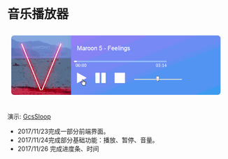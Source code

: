 # 音乐播放器

<img src="img/demo.gif">

演示: [GcsSloop](http://www.bayir.cc/demo/musicplayer "点击查看演示")

* 2017/11/23完成一部分前端界面。
* 2017/11/24完成部分基础功能：播放、暂停、音量。
* 2017/11/26 完成进度条、时间